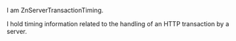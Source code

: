 I am ZnServerTransactionTiming.I hold timing information related to the handling of an HTTP transaction by a server.